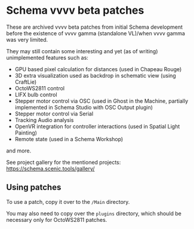 # Schema vvvv beta patches

These are archived vvvv beta patches from initial Schema development before the existence of vvvv gamma (standalone VL)/when vvvv gamma was very limited.

They may still contain some interesting and yet (as of writing) unimplemented features such as:
- GPU based pixel calculation for distances (used in Chapeau Rouge)
- 3D extra visualization used as backdrop in schematic view (using CraftLie)
- OctoWS2811 control
- LIFX bulb control
- Stepper motor control via OSC (used in Ghost in the Machine, partially implemented in Schema Studio with OSC Output plugin)
- Stepper motor control via Serial
- Tracking Audio analysis
- OpenVR integration for controller interactions (used in Spatial Light Painting)
- Remote state (used in a Schema Workshop)

and more.

See project gallery for the mentioned projects: https://schema.scenic.tools/gallery/

## Using patches

To use a patch, copy it over to the `/Main` directory.

You may also need to copy over the `plugins` directory, which should be necessary only for OctoWS2811 patches.

